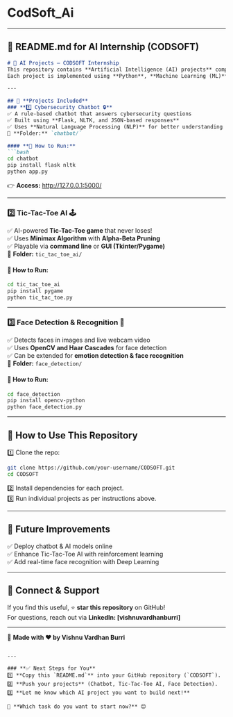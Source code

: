 # CodSoft_Ai

---

## **📌 README.md for AI Internship (CODSOFT)**
```markdown
# 🤖 AI Projects – CODSOFT Internship  
This repository contains **Artificial Intelligence (AI) projects** completed as part of the **CODSOFT Internship**.  
Each project is implemented using **Python**, **Machine Learning (ML)**, and AI concepts.  

---

## 📌 **Projects Included**
### **1️⃣ Cybersecurity Chatbot 🔒**
✅ A rule-based chatbot that answers cybersecurity questions  
✅ Built using **Flask, NLTK, and JSON-based responses**  
✅ Uses **Natural Language Processing (NLP)** for better understanding  
📂 **Folder:** `chatbot/`  

#### **🔹 How to Run:**
```bash
cd chatbot
pip install flask nltk
python app.py
```
👉 **Access:** http://127.0.0.1:5000/  

---

### **2️⃣ Tic-Tac-Toe AI 🕹️**
✅ AI-powered **Tic-Tac-Toe game** that never loses!  
✅ Uses **Minimax Algorithm** with **Alpha-Beta Pruning**  
✅ Playable via **command line** or **GUI (Tkinter/Pygame)**  
📂 **Folder:** `tic_tac_toe_ai/`  

#### **🔹 How to Run:**
```bash
cd tic_tac_toe_ai
pip install pygame
python tic_tac_toe.py
```

---

### **3️⃣ Face Detection & Recognition 👀**
✅ Detects faces in images and live webcam video  
✅ Uses **OpenCV and Haar Cascades** for face detection  
✅ Can be extended for **emotion detection & face recognition**  
📂 **Folder:** `face_detection/`  

#### **🔹 How to Run:**
```bash
cd face_detection
pip install opencv-python
python face_detection.py
```

---

## 📌 **How to Use This Repository**
1️⃣ Clone the repo:  
```bash
git clone https://github.com/your-username/CODSOFT.git
cd CODSOFT
```
2️⃣ Install dependencies for each project.  
3️⃣ Run individual projects as per instructions above.  

---

## 📌 **Future Improvements**
✅ Deploy chatbot & AI models online  
✅ Enhance Tic-Tac-Toe AI with reinforcement learning  
✅ Add real-time face recognition with Deep Learning  

---



## 📌 **Connect & Support**
If you find this useful, ⭐ **star this repository** on GitHub!  
For questions, reach out via **LinkedIn: [vishnuvardhanburri]**  

---
🚀 **Made with ❤️ by Vishnu Vardhan Burri**
```

---

### **✅ Next Steps for You**
1️⃣ **Copy this `README.md`** into your GitHub repository (`CODSOFT`).  
2️⃣ **Push your projects** (Chatbot, Tic-Tac-Toe AI, Face Detection).  
3️⃣ **Let me know which AI project you want to build next!**  

🚀 **Which task do you want to start now?** 😊
